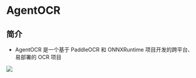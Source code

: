 # AgentOCR
## **简介**
* AgentOCR 是一个基于 PaddleOCR 和 ONNXRuntime 项目开发的跨平台、易部署的 OCR 项目

![](https://img-blog.csdnimg.cn/20210725192116989.png)